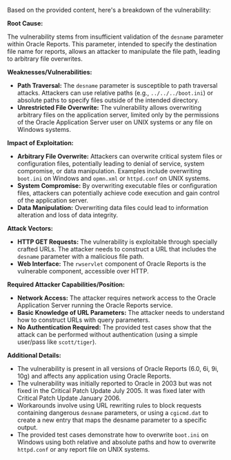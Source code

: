 Based on the provided content, here's a breakdown of the vulnerability:

**Root Cause:**

The vulnerability stems from insufficient validation of the `desname` parameter within Oracle Reports. This parameter, intended to specify the destination file name for reports, allows an attacker to manipulate the file path, leading to arbitrary file overwrites.

**Weaknesses/Vulnerabilities:**

*   **Path Traversal:** The `desname` parameter is susceptible to path traversal attacks. Attackers can use relative paths (e.g., `../../../boot.ini`) or absolute paths to specify files outside of the intended directory.
*   **Unrestricted File Overwrite:** The vulnerability allows overwriting arbitrary files on the application server, limited only by the permissions of the Oracle Application Server user on UNIX systems or any file on Windows systems.

**Impact of Exploitation:**

*   **Arbitrary File Overwrite:** Attackers can overwrite critical system files or configuration files, potentially leading to denial of service, system compromise, or data manipulation. Examples include overwriting `boot.ini` on Windows and `opmn.xml` or `httpd.conf` on UNIX systems.
*   **System Compromise:** By overwriting executable files or configuration files, attackers can potentially achieve code execution and gain control of the application server.
*   **Data Manipulation:** Overwriting data files could lead to information alteration and loss of data integrity.

**Attack Vectors:**

*   **HTTP GET Requests:** The vulnerability is exploitable through specially crafted URLs. The attacker needs to construct a URL that includes the `desname` parameter with a malicious file path.
*   **Web Interface:** The `rwservlet` component of Oracle Reports is the vulnerable component, accessible over HTTP.

**Required Attacker Capabilities/Position:**

*   **Network Access:** The attacker requires network access to the Oracle Application Server running the Oracle Reports service.
*   **Basic Knowledge of URL Parameters:** The attacker needs to understand how to construct URLs with query parameters.
*   **No Authentication Required:** The provided test cases show that the attack can be performed without authentication (using a simple user/pass like `scott/tiger`).

**Additional Details:**

*   The vulnerability is present in all versions of Oracle Reports (6.0, 6i, 9i, 10g) and affects any application using Oracle Reports.
*   The vulnerability was initially reported to Oracle in 2003 but was not fixed in the Critical Patch Update July 2005. It was fixed later with Critical Patch Update January 2006.
*   Workarounds involve using URL rewriting rules to block requests containing dangerous `desname` parameters, or using a `cgicmd.dat` to create a new entry that maps the desname parameter to a specific output.
*   The provided test cases demonstrate how to overwrite `boot.ini` on Windows using both relative and absolute paths and how to overwrite `httpd.conf` or any report file on UNIX systems.